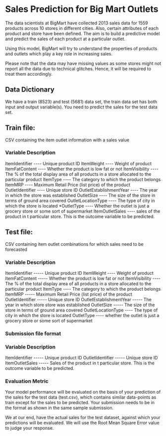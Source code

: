 
# Sales Prediction for Big Mart Outlets

The data scientists at BigMart have collected 2013 sales data for 1559 products across 10 stores in different cities. Also, certain attributes of each product and store have been defined. The aim is to build a predictive model and predict the sales of each product at a particular outlet.

Using this model, BigMart will try to understand the properties of products and outlets which play a key role in increasing sales.

Please note that the data may have missing values as some stores might not report all the data due to technical glitches. Hence, it will be required to treat them accordingly.

## Data Dictionary
We have a train (8523) and test (5681) data set, the train data set has both input and output variable(s). You need to predict the sales for the test data set.

## Train file:
CSV containing the item outlet information with a sales value

### Variable Description
ItemIdentifier ---- Unique product ID
ItemWeight ---- Weight of product
ItemFatContent ---- Whether the product is low fat or not
ItemVisibility ---- The % of the total display area of all products in a store allocated to the particular product
ItemType ---- The category to which the product belongs
ItemMRP ---- Maximum Retail Price (list price) of the product
OutletIdentifier ---- Unique store ID
OutletEstablishmentYear ---- The year in which the store was established
OutletSize ---- The size of the store in terms of ground area covered
OutletLocationType ---- The type of city in which the store is located
*OutletType ---- Whether the outlet is just a grocery store or some sort of supermarket
ItemOutletSales ---- sales of the product in t particular store. This is the outcome variable to be predicted.

## Test file:
CSV containing item outlet combinations for which sales need to be forecasted

### Variable Description
ItemIdentifier ----- Unique product ID
ItemWeight ---- Weight of product
ItemFatContent ----- Whether the product is low fat or not
ItemVisibility ---- The % of the total display area of all products in a store allocated to the particular product
ItemType ---- The category to which the product belongs
ItemMRP ----- Maximum Retail Price (list price) of the product
OutletIdentifier ----- Unique store ID
OutletEstablishmentYear ----- The year in which store store was established
OutletSize ----- The size of the store in terms of ground area covered
OutletLocationType ---- The type of city in which the store is located
OutletType ---- whether the outlet is just a grocery store or some sort of supermarket

### Submission file format
### Variable Description
ItemIdentifier ----- Unique product ID
OutletIdentifier ----- Unique store ID
ItemOutletSales ----- Sales of the product in t particular store. This is the outcome variable to be predicted.

### Evaluation Metric
Your model performance will be evaluated on the basis of your prediction of the sales for the test data (test.csv), which contains similar data-points as train except for the sales to be predicted. Your submission needs to be in the format as shown in the same sample submission.

We at our end, have the actual sales for the test dataset, against which your predictions will be evaluated. We will use the Root Mean Square Error value to judge your response.